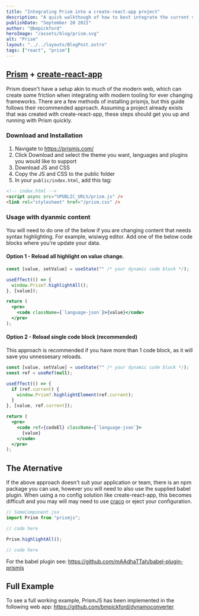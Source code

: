 ```yaml
---
title: "Integrating Prism into a create-react-app project"
description: "A quick walkthough of how to best integrate the current version of Prism into a React project, bootstrapped with create-react-app"
publishDate: "September 20 2021"
author: "@bmpickford"
heroImage: "/assets/blog/prism.svg"
alt: "Prism"
layout: "../../layouts/BlogPost.astro"
tags: ["react", "prism"]
---
```


## [Prism](https://prismjs.com/) + [create-react-app](https://github.com/facebook/create-react-app)

Prism doesn't have a setup akin to much of the modern web, which can create some friction when integrating with modern tooling for ever changing frameworks. There are a few methods of installing prismjs, but this guide follows their recommended approach. Assuming a project already exists that was created with create-react-app, these steps should get you up and running with Prism quickly.

### Download and Installation

1. Navigate to https://prismjs.com/
1. Click Download and select the theme you want, languages and plugins you would like to support
1. Download JS and CSS
1. Copy the JS and CSS to the public folder
1. In your `public/index.html`, add this tag:

```html
<!-- index.html -->
<script async src="%PUBLIC_URL%/prism.js" />
<link rel="stylesheet" href="/prism.css" />
```

### Usage with dyanmic content

You will need to do one of the below if you are changing content that needs syntax highlighting. For example, wisiwyg editor. Add one of the below code blocks where you're update your data.

#### Option 1 - Reload all highlight on value change.

```jsx
const [value, setValue] = useState("" /* your dynamic code block */);

useEffect(() => {
  window.Prism?.highlightAll();
}, [value]);

return (
  <pre>
    <code className={`language-json`}>{value}</code>
  </pre>
);
```

#### Option 2 - Reload single code block (recommended)

This approach is recommended if you have more than 1 code block, as it will save you unnessesary reloads.

```jsx
const [value, setValue] = useState("" /* your dynamic code block */);
const ref = useRef(null);

useEffect(() => {
  if (ref.current) {
    window.Prism?.highlightElement(ref.current);
  }
}, [value, ref.current]);

return (
  <pre>
    <code ref={codeEl} className={`language-json`}>
      {value}
    </code>
  </pre>
);
```

## The Aternative

If the above approach doesn't suit your application or team, there is an npm package you can use, however you will need to also use the supplied babel plugin. When using a no config solution like create-react-app, this becomes difficult and you may will may need to use [craco](https://github.com/gsoft-inc/craco) or eject your configuration.

```jsx
// SomeComponent.jsx
import Prism from "prismjs";

// code here

Prism.highlightAll();

// code here
```

For the babel plugin see: https://github.com/mAAdhaTTah/babel-plugin-prismjs

## Full Example

To see a full working example, PrismJS has been implemented in the following web app:
https://github.com/bmpickford/dynamoconverter
